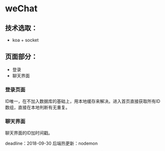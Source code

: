 # weChat

## 技术选取：

-   koa + socket   

## 页面部分：
* 登录
* 聊天界面

### 登录页面
ID唯一，在不加入数据库的基础上，用本地缓存来解决。进入首页直接获取所有ID数组，直接在本地判断有无重复。
### 聊天界面
聊天界面的ID加时间戳。


deadline：2018-09-30
后端热更新：nodemon
